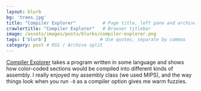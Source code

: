 ```yaml
---
layout: blurb
bg: 'trees.jpg'
title: "Compiler Explorer"          # Page title, left pane and archives
crawlertitle: "Compiler Explorer"   # Browser titlebar
image: /assets/images/posts/blurbs/compiler-explorer.png
tags: ['blurb']                    # Use quotes, separate by commas
category: post # RSS / Archive split
---
```


[Compiler Explorer](https://godbolt.org/) takes a program written in some language and shows how color-coded sections would be compiled into different kinds of assembly. I really enjoyed my assembly class (we used MIPS), and the way things look when you run `-O` as a compiler option gives me warm fuzzies.
